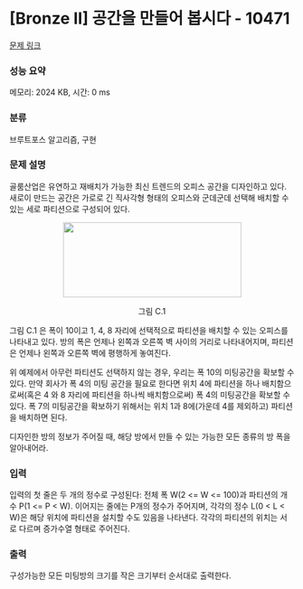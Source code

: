 # [Bronze II] 공간을 만들어 봅시다 - 10471 

[문제 링크](https://www.acmicpc.net/problem/10471) 

### 성능 요약

메모리: 2024 KB, 시간: 0 ms

### 분류

브루트포스 알고리즘, 구현

### 문제 설명

<p>골룸산업은 유연하고 재배치가 가능한 최신 트렌드의 오피스 공간을 디자인하고 있다. 새로이 만드는 공간은 가로로 긴 직사각형 형태의 오피스와 군데군데 선택해 배치할 수 있는 세로 파티션으로 구성되어 있다.</p>

<p style="text-align:center"><img alt="" src="" style="height:133px; width:315px"></p>

<p style="text-align:center">그림 C.1</p>

<p>그림 C.1 은 폭이 10이고 1, 4, 8 자리에 선택적으로 파티션을 배치할 수 있는 오피스를 나타내고 있다. 방의 폭은 언제나 왼쪽과 오른쪽 벽 사이의 거리로 나타내어지며, 파티션은 언제나 왼쪽과 오른쪽 벽에 평행하게 놓여진다.</p>

<p>위 예제에서 아무런 파티션도 선택하지 않는 경우, 우리는 폭 10의 미팅공간을 확보할 수 있다. 만약 회사가 폭 4의 미팅 공간을 필요로 한다면 위치 4에 파티션을 하나 배치함으로써(혹은 4 와 8 자리에 파티션을 하나씩 배치함으로써) 폭 4의 미팅공간을 확보할 수 있다. 폭 7의 미팅공간을 확보하기 위해서는 위치 1과 8에(가운데 4를 제외하고) 파티션을 배치하면 된다.</p>

<p>디자인한 방의 정보가 주어질 때, 해당 방에서 만들 수 있는 가능한 모든 종류의 방 폭을 알아내어라.</p>

### 입력 

 <p>입력의 첫 줄은 두 개의 정수로 구성된다: 전체 폭 W(2 <= W <= 100)과 파티션의 개수 P(1 <= P < W). 이어지는 줄에는 P개의 정수가 주어지며, 각각의 정수 L(0 < L < W)은 해당 위치에 파티션을 설치할 수도 있음을 나타낸다. 각각의 파티션의 위치는 서로 다르며 증가수열 형태로 주어진다.
</p>

### 출력 

 <p>구성가능한 모든 미팅방의 크기를 작은 크기부터 순서대로 출력한다.
</p>

